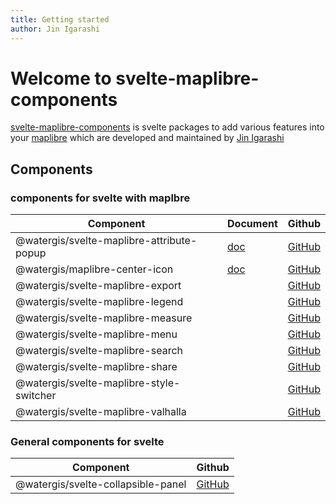 ```yaml
---
title: Getting started
author: Jin Igarashi
---
```


# Welcome to svelte-maplibre-components

[svelte-maplibre-components](https://github.com/watergis/svelte-maplibre-components) is svelte packages to add various features into your [maplibre](https://maplibre.org/) which are developed and maintained by [Jin Igarashi](https://github.com/JinIgarashi)

## Components

### components for svelte with maplbre

|Component|Document|Github|
|---|---|---|
|@watergis/svelte-maplibre-attribute-popup|[doc](./components/attribute-popup/)|[GitHub](https://github.com/watergis/svelte-maplibre-components/tree/main/packages/attribute-popup)|
|@watergis/maplibre-center-icon|[doc](./components/center-icon/)|[GitHub](https://github.com/watergis/svelte-maplibre-components/tree/main/packages/center/)|
|@watergis/svelte-maplibre-export||[GitHub](https://github.com/watergis/svelte-maplibre-components/tree/main/packages/export)|
|@watergis/svelte-maplibre-legend||[GitHub](https://github.com/watergis/svelte-maplibre-components/tree/main/packages/legend)|
|@watergis/svelte-maplibre-measure||[GitHub](https://github.com/watergis/svelte-maplibre-components/tree/main/packages/measure)|
|@watergis/svelte-maplibre-menu||[GitHub](https://github.com/watergis/svelte-maplibre-components/tree/main/packages/menu)|
|@watergis/svelte-maplibre-search||[GitHub](https://github.com/watergis/svelte-maplibre-components/tree/main/packages/search)|
|@watergis/svelte-maplibre-share||[GitHub](https://github.com/watergis/svelte-maplibre-components/tree/main/packages/share)|
|@watergis/svelte-maplibre-style-switcher||[GitHub](https://github.com/watergis/svelte-maplibre-components/tree/main/packages/style-switcher)|
|@watergis/svelte-maplibre-valhalla||[GitHub](https://github.com/watergis/svelte-maplibre-components/tree/main/packages/valhalla)|

### General components for svelte

|Component|Github|
|---|---|
|@watergis/svelte-collapsible-panel|[GitHub](https://github.com/watergis/svelte-maplibre-components/tree/main/packages/collapsible-panel)|

